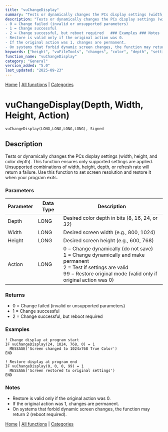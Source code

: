 ```yaml
---
title: "vuChangeDisplay"
summary: "Tests or dynamically changes the PCs display settings (width, height, and color depth)."
description: "Tests or dynamically changes the PCs display settings (width, height, and color depth). This function ensures only supported settings are applied. Unsupported combinations of width, height, depth, or refresh rate will return a failure. Use this function to set screen resolution and restore it when your program exits. ### Parameters ### Returns
- 0 = Change failed (invalid or unsupported parameters)  
- 1 = Change successful  
- 2 = Change successful, but reboot required   ### Examples ### Notes
- Restore is valid only if the original action was 0.  
- If the original action was 1, changes are permanent.  
- On systems that forbid dynamic screen changes, the function may return 2 (reboot required). [Home](../index.md) | [All functions](index.md) | [Categories](../categories/index.md)"
keywords: ["height", "vuFileTools", "changes", "color", "depth", "settings", "vuchangedisplay", "display", "general", "width", "Clarion", "Windows"]
function_name: "vuChangeDisplay"
category: "General"
version_added: "5.0"
last_updated: "2025-09-23"
---
```


[Home](../index.md) | [All functions](index.md) | [Categories](../categories/index.md)

# vuChangeDisplay(Depth, Width, Height, Action)

```Prototype
vuChangeDisplay(LONG,LONG,LONG,LONG), Signed
```


## Description
Tests or dynamically changes the PCs display settings (width, height, and color depth). This function ensures only supported settings are applied. Unsupported combinations of width, height, depth, or refresh rate will return a failure. Use this function to set screen resolution and restore it when your program exits.

### Parameters

| Parameter | Data Type | Description                                                                 |
|-----------|-----------|-----------------------------------------------------------------------------|
| Depth     | LONG      | Desired color depth in bits (8, 16, 24, or 32)                             |
| Width     | LONG      | Desired screen width (e.g., 800, 1024)                                     |
| Height    | LONG      | Desired screen height (e.g., 600, 768)                                     |
| Action    | LONG      | 0 = Change dynamically (do not save) <br> 1 = Change dynamically and make permanent <br> 2 = Test if settings are valid <br> 99 = Restore original mode (valid only if original action was 0) |

### Returns
- 0 = Change failed (invalid or unsupported parameters)  
- 1 = Change successful  
- 2 = Change successful, but reboot required  

### Examples

```Clarion
! Change display at program start
IF vuChangeDisplay(24, 1024, 768, 0) = 1
  MESSAGE('Screen changed to 1024x768 True Color')
END

! Restore display at program end
IF vuChangeDisplay(0, 0, 0, 99) = 1
  MESSAGE('Screen restored to original settings')
END
```

### Notes
- Restore is valid only if the original action was 0.  
- If the original action was 1, changes are permanent.  
- On systems that forbid dynamic screen changes, the function may return 2 (reboot required).

[Home](../index.md) | [All functions](index.md) | [Categories](../categories/index.md)
